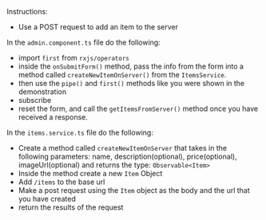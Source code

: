 Instructions:

* Use a POST request to add an item to the server

In the `admin.component.ts` file do the following:
* import `first` from `rxjs/operators` 
* inside the `onSubmitForm()` method, pass the info from the form into a method called `createNewItemOnServer()` from the `ItemsService`.
* then use the `pipe()` and `first()` methods like you were shown in the demonstration
* subscribe
* reset the form, and call the `getItemsFromServer()` method once you have received a response.

In the `items.service.ts` file do the following:
* Create a method called `createNewItemOnServer` that takes in the following parameters: name, description(optional), price(optional), imageUrl(optional) and returns the type: `Observable<Item>`
* Inside the method create a new `Item` Object 
* Add `/items` to the base url
* Make a post request using the `Item` object as the body and the url that you have created
* return the results of the request